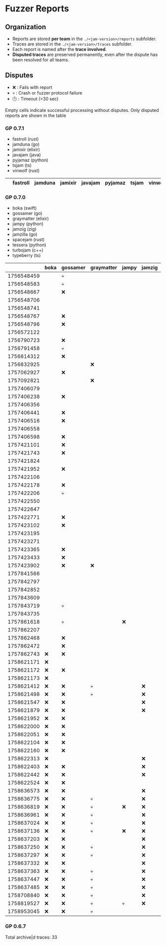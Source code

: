 # Fuzzer Reports

## Organization

- Reports are stored **per team** in the `./<jam-version>/reports` subfolder.  
- Traces are stored in the `./<jam-version>/traces` subfolder.  
- Each report is named after the **trace involved**.
- **Disputed traces** are preserved permanently, even after the dispute has been resolved for all teams.  

## Disputes

* ❌ : Fails with report
* 💀 : Crash or fuzzer protocol failure
* 🕒 : Timeout (>30 sec)

Empty cells indicate successful processing without disputes.
Only disputed reports are shown in the table

### GP 0.7.1

* fastroll (rust)
* jamduna (go)
* jamixir (elixir)
* javajam (java)
* pyjamaz (python)
* tsjam (ts)
* vinwolf (rust)

|            | fastroll | jamduna | jamixir | javajam | pyjamaz | tsjam | vinwolf |
|------------|----------|---------|---------|---------|---------|-------|---------|

### GP 0.7.0

* boka (swift)
* gossamer (go)
* graymatter (elixir)
* jampy (python)
* jamzig (zig)
* jamzilla (go)
* spacejam (rust)
* tessera (python)
* turbojam (c++)
* typeberry (ts)

|            | boka | gossamer | graymatter | jampy | jamzig | jamzilla | spacejam | tessera | turbojam | typeberry |
|------------|------|----------|------------|-------|--------|----------|----------|---------|----------|-----------|
| 1756548459 |      |    💀    |            |       |        |          |          |         |          |           |
| 1756548583 |      |    💀    |            |       |        |          |          |         |    ❌    |           |
| 1756548667 |      |    ❌    |            |       |        |          |          |         |          |           |
| 1756548706 |      |          |            |       |        |          |          |         |          |           |
| 1756548741 |      |          |            |       |        |          |          |         |          |           |
| 1756548767 |      |    ❌    |            |       |        |          |          |         |          |           |
| 1756548796 |      |    ❌    |            |       |        |          |          |         |          |           | 
| 1756572122 |      |          |            |       |        |          |          |         |          |           |
| 1756790723 |      |    ❌    |            |       |        |          |          |         |          |           |
| 1756791458 |      |    💀    |            |       |        |          |          |         |          |           |
| 1756814312 |      |    ❌    |            |       |        |          |          |         |          |           |
| 1756832925 |      |          |     ❌     |       |        |          |          |         |          |           |
| 1757062927 |      |    ❌    |            |       |        |          |          |         |          |           |
| 1757092821 |      |          |     ❌     |       |        |          |          |         |          |           |
| 1757406079 |      |          |            |       |        |          |          |         |          |           |
| 1757406238 |      |    ❌    |            |       |        |          |          |   ❌    |          |           |
| 1757406356 |      |          |            |       |        |          |          |         |          |           |
| 1757406441 |      |    ❌    |            |       |        |          |          |         |          |           |
| 1757406516 |      |    ❌    |            |       |        |          |          |         |          |           |
| 1757406558 |      |          |            |       |        |          |          |   ❌    |          |           |
| 1757406598 |      |    ❌    |            |       |        |          |          |   ❌    |          |           |
| 1757421101 |      |    ❌    |            |       |        |          |          |   ❌    |          |           |
| 1757421743 |      |    ❌    |            |       |        |          |          |         |          |           |
| 1757421824 |      |          |            |       |        |          |          |   ❌    |          |           |
| 1757421952 |      |    ❌    |            |       |        |          |          |         |          |           |
| 1757422106 |      |          |            |       |        |          |          |         |          |           |
| 1757422178 |      |    ❌    |            |       |        |          |          |   ❌    |          |           |
| 1757422206 |      |    💀    |            |       |        |          |          |   ❌    |    ❌    |           |
| 1757422550 |      |          |            |       |        |          |          |         |          |           |
| 1757422647 |      |          |            |       |        |          |          |         |          |           |
| 1757422771 |      |    ❌    |            |       |        |          |          |   ❌    |    ❌    |           |
| 1757423102 |      |    ❌    |            |       |        |          |          |   ❌    |    ❌    |           |
| 1757423195 |      |          |            |       |        |          |          |         |          |           |
| 1757423271 |      |          |            |       |        |          |          |         |          |           |
| 1757423365 |      |    ❌    |            |       |        |          |          |   ❌    |    ❌    |           |
| 1757423433 |      |    ❌    |            |       |        |          |          |         |          |           |
| 1757423902 |      |    ❌    |     ❌     |       |        |          |          |         |          |           |
| 1757841566 |      |          |            |       |        |          |          |         |          |           |
| 1757842797 |      |          |            |       |        |          |          |         |          |           |
| 1757842852 |      |          |            |       |        |          |          |   ❌    |          |           |
| 1757843609 |      |          |            |       |        |          |          |         |          |           |
| 1757843719 |      |    💀    |            |       |        |          |          |   ❌    |    ❌    |           |
| 1757843735 |      |          |            |       |        |          |          |         |          |           |
| 1757861618 |      |    💀    |            |  ❌   |        |          |          |         |    ❌    |           |
| 1757862207 |      |          |            |       |        |          |          |   ❌    |          |           |
| 1757862468 |      |    ❌    |            |       |        |          |          |   ❌    |          |           |
| 1757862472 |      |    ❌    |            |       |        |          |          |   ❌    |          |           |
| 1757862743 |  ❌  |    ❌    |            |       |        |          |          |   ❌    |    ❌    |           |
| 1758621171 |  ❌  |          |            |       |        |          |          |   ❌    |          |           |
| 1758621172 |  ❌  |    ❌    |            |       |        |          |    ❌    |   ❌    |          |           |
| 1758621173 |  ❌  |          |            |       |        |          |          |   ❌    |          |           |
| 1758621412 |  ❌  |    ❌    |     💀     |       |   ❌   |    ❌    |    ❌    |   ❌    |          |           |
| 1758621498 |  ❌  |    ❌    |     💀     |       |   ❌   |    ❌    |    ❌    |   ❌    |          |           |
| 1758621547 |  ❌  |    ❌    |            |       |   ❌   |    ❌    |    ❌    |   ❌    |    ❌    |           |
| 1758621879 |  ❌  |    ❌    |            |       |   ❌   |          |    ❌    |   ❌    |          |           |
| 1758621952 |  ❌  |    ❌    |            |       |        |          |    ❌    |   ❌    |    ❌    |           |
| 1758622000 |  ❌  |    ❌    |            |       |        |    ❌    |          |   ❌    |    ❌    |           |
| 1758622051 |  ❌  |    ❌    |            |       |        |    ❌    |          |   ❌    |    ❌    |           |
| 1758622104 |  ❌  |    ❌    |            |       |        |          |    ❌    |   ❌    |          |           |
| 1758622160 |  ❌  |    ❌    |            |       |        |          |          |   ❌    |    ❌    |           |
| 1758622313 |  ❌  |          |            |       |   ❌   |          |          |   ❌    |          |           |
| 1758622403 |  ❌  |    ❌    |            |       |   ❌   |          |    ❌    |   ❌    |          |           |
| 1758622442 |  ❌  |    ❌    |            |       |   ❌   |          |    ❌    |   ❌    |          |           |
| 1758622524 |  ❌  |    ❌    |            |       |        |    ❌    |          |   ❌    |          |           |
| 1758636573 |  ❌  |    ❌    |            |       |   ❌   |    ❌    |    ❌    |         |    ❌    |           |
| 1758636775 |  ❌  |    ❌    |     💀     |       |   ❌   |    ❌    |    ❌    |   ❌    |          |           |
| 1758636819 |  ❌  |    ❌    |     💀     |  ❌   |   ❌   |    ❌    |    ❌    |   ❌    |    ❌    |           |
| 1758636961 |  ❌  |    ❌    |     💀     |       |   ❌   |    ❌    |    ❌    |   ❌    |          |           |
| 1758637024 |  ❌  |    ❌    |     💀     |       |   ❌   |    ❌    |    ❌    |   ❌    |          |           |
| 1758637136 |  ❌  |    ❌    |     💀     |  ❌   |   ❌   |    ❌    |    ❌    |   ❌    |          |           |
| 1758637203 |  ❌  |    ❌    |            |       |   ❌   |    ❌    |    ❌    |   ❌    |    ❌    |           |
| 1758637250 |  ❌  |    ❌    |     💀     |       |   ❌   |    ❌    |    ❌    |   ❌    |          |           |
| 1758637297 |  ❌  |    ❌    |     💀     |       |   ❌   |    ❌    |    ❌    |   ❌    |          |           |
| 1758637332 |  ❌  |    ❌    |            |       |   ❌   |    ❌    |    ❌    |         |    ❌    |           |
| 1758637363 |  ❌  |    ❌    |     💀     |       |   ❌   |    ❌    |    ❌    |   ❌    |          |           |
| 1758637447 |  ❌  |    ❌    |     💀     |       |   ❌   |          |    ❌    |   ❌    |          |           |
| 1758637485 |  ❌  |    ❌    |     💀     |       |   ❌   |    ❌    |    ❌    |   ❌    |          |           |
| 1758708840 |  ❌  |    ❌    |     💀     |       |   ❌   |    ❌    |    ❌    |   ❌    |    ❌    |    ❌     |
| 1758819527 |  ❌  |    ❌    |     💀     |  💀   |   ❌   |    ❌    |    ❌    |   ❌    |    ❌    |           |
| 1758953045 |  ❌  |    ❌    |     💀     |       |        |    ❌    |    ❌    |   ❌    |          |           |

### GP 0.6.7

Total archive|d traces: 33
